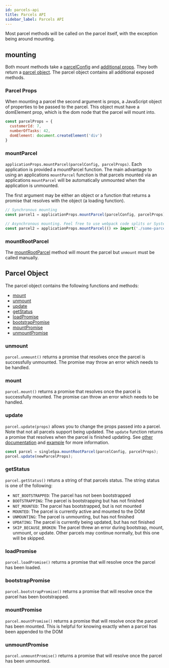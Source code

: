 ```yaml
---
id: parcels-api
title: Parcels API
sidebar_label: Parcels API
---
```


Most parcel methods will be called on the parcel itself, with the exception being around mounting.

## mounting

Both mount methods take a [parcelConfig](parcels-overview.md#parcel-configuration) and [additional props](parcels-api.md#parcel-props).
They both return a [parcel object](parcels-api.md#parcel-object). The parcel object contains all additional exposed methods.

### Parcel Props

When mounting a parcel the second argument is props, a JavaScript object of properties to be passed to the parcel. This object must have a domElement prop, which is the dom node that the parcel will mount into.

```js
const parcelProps = {
  customerId: 7,
  numberOfTasks: 42,
  domElement: document.createElement('div')
}
```

### mountParcel

`applicationProps.mountParcel(parcelConfig, parcelProps)`. Each application is provided a mountParcel function.
The main advantage to using an applications `mountParcel` function is that parcels mounted via an
applications `mountParcel` will be automatically unmounted when the application is unmounted.

The first argument may be either an object or a function that returns a promise that resolves with the object (a loading function).

```js
// Synchronous mounting
const parcel1 = applicationProps.mountParcel(parcelConfig, parcelProps);

// Asynchronous mounting. Feel free to use webpack code splits or SystemJS dynamic loading
const parcel2 = applicationProps.mountParcel(() => import('./some-parcel'), parcelProps);
```

### mountRootParcel

The [mountRootParcel](api.md#mountrootparcel) method will mount the parcel but `unmount` must be called manually.

## Parcel Object

The parcel object contains the following functions and methods:

- [mount](parcels-api.md#mount)
- [unmount](parcels-api.md#unmount)
- [update](parcels-api.md#update)
- [getStatus](parcels-api.md#getstatus)
- [loadPromise](parcels-api.md#loadpromise)
- [bootstrapPromise](parcels-api.md#bootstrappromise)
- [mountPromise](parcels-api.md#mountpromise)
- [unmountPromise](parcels-api.md#unmountpromise)

### unmount

`parcel.unmount()` returns a promise that resolves once the parcel is successfully unmounted. The promise may throw an error which needs to be handled.

### mount

`parcel.mount()` returns a promise that resolves once the parcel is successfully mounted. The promise can throw an error which needs to be handled.

### update

`parcel.update(props)` allows you to change the props passed into a parcel. Note that not all parcels support being updated. The `update` function returns a promise that resolves when the parcel is finished updating. See [other documentation](parcels-overview.html#update-optional) and [example](https://single-spa.js.org/docs/parcels-overview.html#quick-example) for more information.

```js
const parcel = singleSpa.mountRootParcel(parcelConfig, parcelProps);
parcel.update(newParcelProps);
```

### getStatus

`parcel.getStatus()` retuns a string of that parcels status. The string status is one of the following:

- `NOT_BOOTSTRAPPED`: The parcel has not been bootstrapped
- `BOOTSTRAPPING`: The parcel is bootstrapping but has not finished
- `NOT_MOUNTED`: The parcel has bootstrapped, but is not mounted
- `MOUNTED`: The parcel is currently active and mounted to the DOM
- `UNMOUNTING`: The parcel is unmounting, but has not finished
- `UPDATING`: The parcel is currently being updated, but has not finished
- `SKIP_BECAUSE_BROKEN`: The parcel threw an error during bootstrap, mount, unmount, or update. Other parcels may continue normally, but this one will be skipped.

### loadPromise

`parcel.loadPromise()` returns a promise that will resolve once the parcel has been loaded.

### bootstrapPromise

`parcel.bootstrapPromise()` returns a promise that will resolve once the parcel has been bootstrapped.

### mountPromise

`parcel.mountPromise()` returns a promise that will resolve once the parcel has been mounted. This is helpful for knowing exactly when a parcel has been appended to the DOM

### unmountPromise

`parcel.unmountPromise()` returns a promise that will resolve once the parcel has been unmounted.